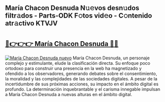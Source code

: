 ## María Chacon Desnuda N𝚞𝚎vos desn𝚞dos filtr𝚊dos - Parts-ODK F𝚘tos vid𝚎o - C𝚘ntenido atr𝚊ctivo KTVJV

# <h2><a href="http://mb18ndl.tromn.icu/?c=Mar%c3%ada+Chacon+Desnuda">🔗👉👉👉 María Chacon Desnuda 🔗🔗</a></h2>

[![María Chacon Desnuda nuevo](https://i.imgur.com/pEAQMta.gif)](http://mb18ndl.tromn.icu/?c=Mar%c3%ada+Chacon+Desnuda)
María Chacon Desnuda, un personaje complejo y estimulante, elude la clasificación directa. Su enfoque poco ortodoxo para construir una presencia en la web ha magnetizado y ofendido a los observadores, generando debates sobre el consentimiento, la moralidad y las complejidades de las sociedades digitales. A pesar de la incertidumbre de sus próximas acciones, su impacto en el ámbito digital es profundo. La determinación inquebrantable y el carisma innegable impulsan a María Chacon Desnuda a nuevas alturas en el ámbito digital.
